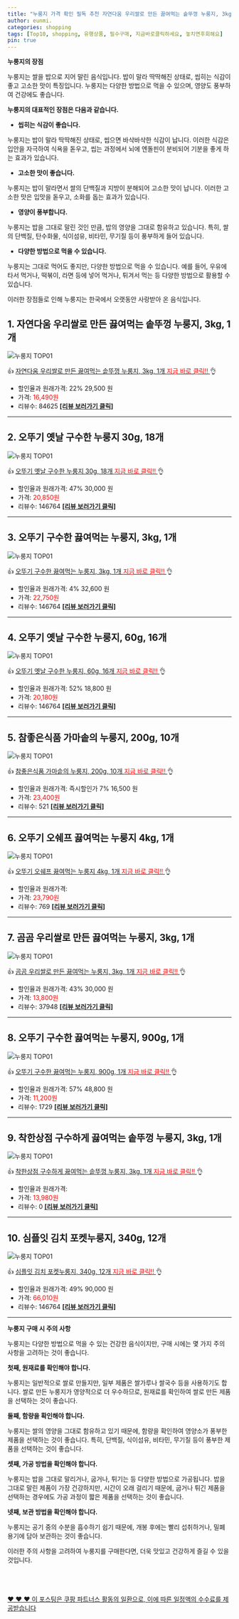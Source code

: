 ```yaml
---
title: "누룽지 가격 확인 필독 추천 자연다움 우리쌀로 만든 끓여먹는 솥뚜껑 누룽지, 3kg, 1개 비교 장점 구매가이드"
author: eunmi.
categories: shopping
tags: [Top10, shopping, 유행상품, 필수구매, 지금바로클릭하세요, 놓치면후회해요]
pin: true
---
```

**누룽지의 장점**

누룽지는 쌀을 밥으로 지어 말린 음식입니다. 밥이 말라 딱딱해진 상태로, 씹히는 식감이 좋고 고소한 맛이 특징입니다. 누룽지는 다양한 방법으로 먹을 수 있으며, 영양도 풍부하여 건강에도 좋습니다.

**누룽지의 대표적인 장점은 다음과 같습니다.**

* **씹히는 식감이 좋습니다.**

누룽지는 밥이 말라 딱딱해진 상태로, 씹으면 바삭바삭한 식감이 납니다. 이러한 식감은 입안을 자극하여 식욕을 돋우고, 씹는 과정에서 뇌에 엔돌핀이 분비되어 기분을 좋게 하는 효과가 있습니다.

* **고소한 맛이 좋습니다.**

누룽지는 밥이 말라면서 쌀의 단백질과 지방이 분해되어 고소한 맛이 납니다. 이러한 고소한 맛은 입맛을 돋우고, 소화를 돕는 효과가 있습니다.

* **영양이 풍부합니다.**

누룽지는 밥을 그대로 말린 것인 만큼, 밥의 영양을 그대로 함유하고 있습니다. 특히, 쌀의 단백질, 탄수화물, 식이섬유, 비타민, 무기질 등이 풍부하게 들어 있습니다.

* **다양한 방법으로 먹을 수 있습니다.**

누룽지는 그대로 먹어도 좋지만, 다양한 방법으로 먹을 수 있습니다. 예를 들어, 우유에 타서 먹거나, 떡볶이, 라면 등에 넣어 먹거나, 튀겨서 먹는 등 다양한 방법으로 활용할 수 있습니다.

이러한 장점들로 인해 누룽지는 한국에서 오랫동안 사랑받아 온 음식입니다.

   

## 1. 자연다움 우리쌀로 만든 끓여먹는 솥뚜껑 누룽지, 3kg, 1개

![누룽지 TOP01](https://thumbnail8.coupangcdn.com/thumbnails/remote/230x230ex/image/retail/images/6235579060027063-266f60d0-c9a5-43ca-a3fd-5357a4ebeb10.jpg)


👍 [자연다움 우리쌀로 만든 끓여먹는 솥뚜껑 누룽지, 3kg, 1개 <font color=red> 지금 바로 클릭!! </font> ](https://link.coupang.com/re/AFFSDP?lptag=AF3617701&subid=GithubCoopas&pageKey=6113396742&traceid=V0-153&itemId=11536781747&vendorItemId=78811840009) 👌 


- 할인율과 원래가격: 22%  29,500   원
- 가격: <span style='color:red'>16,490원</span>
- 리뷰수: 84625  [**[리뷰 보러가기 클릭]**](https://link.coupang.com/re/AFFSDP?lptag=AF3617701&subid=GithubCoopas&pageKey=6113396742&traceid=V0-153&itemId=11536781747&vendorItemId=78811840009)

---


   

## 2. 오뚜기 옛날 구수한 누룽지 30g, 18개

![누룽지 TOP01](https://thumbnail8.coupangcdn.com/thumbnails/remote/230x230ex/image/retail/images/3820016895341284-bb863283-04a9-4954-92c9-d8a96d8b57f3.jpg)


👍 [오뚜기 옛날 구수한 누룽지 30g, 18개 <font color=red> 지금 바로 클릭!! </font> ](https://link.coupang.com/re/AFFSDP?lptag=AF3617701&subid=GithubCoopas&pageKey=6216708626&traceid=V0-153&itemId=12294321014&vendorItemId=3093531481) 👌 


- 할인율과 원래가격: 47%  30,000   원
- 가격: <span style='color:red'>20,850원</span>
- 리뷰수: 146764  [**[리뷰 보러가기 클릭]**](https://link.coupang.com/re/AFFSDP?lptag=AF3617701&subid=GithubCoopas&pageKey=6216708626&traceid=V0-153&itemId=12294321014&vendorItemId=3093531481)

---


   

## 3. 오뚜기 구수한 끓여먹는 누룽지, 3kg, 1개

![누룽지 TOP01](https://thumbnail6.coupangcdn.com/thumbnails/remote/230x230ex/image/vendor_inventory/b9f6/5be806b866f589033225190991006803ac8a8d78caa6214408c3dd8d8606.jpg)


👍 [오뚜기 구수한 끓여먹는 누룽지, 3kg, 1개 <font color=red> 지금 바로 클릭!! </font> ](https://link.coupang.com/re/AFFSDP?lptag=AF3617701&subid=GithubCoopas&pageKey=7235552471&traceid=V0-153&itemId=3961654615&vendorItemId=75362353693) 👌 


- 할인율과 원래가격: 4%  32,600   원
- 가격: <span style='color:red'>22,750원</span>
- 리뷰수: 146764  [**[리뷰 보러가기 클릭]**](https://link.coupang.com/re/AFFSDP?lptag=AF3617701&subid=GithubCoopas&pageKey=7235552471&traceid=V0-153&itemId=3961654615&vendorItemId=75362353693)

---


   

## 4. 오뚜기 옛날 구수한 누룽지, 60g, 16개

![누룽지 TOP01](https://thumbnail7.coupangcdn.com/thumbnails/remote/230x230ex/image/retail/images/9328166299132949-3d8c5de3-4804-4374-ada0-0c3ec4509bb8.png)


👍 [오뚜기 옛날 구수한 누룽지, 60g, 16개 <font color=red> 지금 바로 클릭!! </font> ](https://link.coupang.com/re/AFFSDP?lptag=AF3617701&subid=GithubCoopas&pageKey=6216708626&traceid=V0-153&itemId=18655765528&vendorItemId=3093531476) 👌 


- 할인율과 원래가격: 52%  18,800   원
- 가격: <span style='color:red'>20,180원</span>
- 리뷰수: 146764  [**[리뷰 보러가기 클릭]**](https://link.coupang.com/re/AFFSDP?lptag=AF3617701&subid=GithubCoopas&pageKey=6216708626&traceid=V0-153&itemId=18655765528&vendorItemId=3093531476)

---


   

## 5. 참좋은식품 가마솥의 누룽지, 200g, 10개

![누룽지 TOP01](https://thumbnail6.coupangcdn.com/thumbnails/remote/230x230ex/image/retail/images/2615033879915282-abc0b36c-dc0e-47bb-bea4-b0d422b0a753.jpg)


👍 [참좋은식품 가마솥의 누룽지, 200g, 10개 <font color=red> 지금 바로 클릭!! </font> ](https://link.coupang.com/re/AFFSDP?lptag=AF3617701&subid=GithubCoopas&pageKey=6269635851&traceid=V0-153&itemId=12814302008&vendorItemId=3063175875) 👌 


- 할인율과 원래가격: 즉시할인가 7%  16,500   원
- 가격: <span style='color:red'>23,400원</span>
- 리뷰수: 521  [**[리뷰 보러가기 클릭]**](https://link.coupang.com/re/AFFSDP?lptag=AF3617701&subid=GithubCoopas&pageKey=6269635851&traceid=V0-153&itemId=12814302008&vendorItemId=3063175875)

---


   

## 6. 오뚜기 오쉐프 끓여먹는 누룽지 4kg, 1개

![누룽지 TOP01](https://thumbnail9.coupangcdn.com/thumbnails/remote/230x230ex/image/vendor_inventory/45b1/eda53fa91f532976e78ec39b3fec5485c8bb074fa1b11244b1ab5d2303ae.jpg)


👍 [오뚜기 오쉐프 끓여먹는 누룽지 4kg, 1개 <font color=red> 지금 바로 클릭!! </font> ](https://link.coupang.com/re/AFFSDP?lptag=AF3617701&subid=GithubCoopas&pageKey=5211715413&traceid=V0-153&itemId=7292319398&vendorItemId=74583625786) 👌 


- 할인율과 원래가격: 
- 가격: <span style='color:red'>23,790원</span>
- 리뷰수: 769  [**[리뷰 보러가기 클릭]**](https://link.coupang.com/re/AFFSDP?lptag=AF3617701&subid=GithubCoopas&pageKey=5211715413&traceid=V0-153&itemId=7292319398&vendorItemId=74583625786)

---


   

## 7. 곰곰 우리쌀로 만든 끓여먹는 누룽지, 3kg, 1개

![누룽지 TOP01](https://thumbnail7.coupangcdn.com/thumbnails/remote/230x230ex/image/retail/images/5152642441939873-be81d9b8-731b-4a6d-8f58-ba09cd3b284d.jpg)


👍 [곰곰 우리쌀로 만든 끓여먹는 누룽지, 3kg, 1개 <font color=red> 지금 바로 클릭!! </font> ](https://link.coupang.com/re/AFFSDP?lptag=AF3617701&subid=GithubCoopas&pageKey=7505519859&traceid=V0-153&itemId=19655570665&vendorItemId=86761469568) 👌 


- 할인율과 원래가격: 43%  30,000   원
- 가격: <span style='color:red'>13,800원</span>
- 리뷰수: 37948  [**[리뷰 보러가기 클릭]**](https://link.coupang.com/re/AFFSDP?lptag=AF3617701&subid=GithubCoopas&pageKey=7505519859&traceid=V0-153&itemId=19655570665&vendorItemId=86761469568)

---


   

## 8. 오뚜기 구수한 끓여먹는 누룽지, 900g, 1개

![누룽지 TOP01](https://thumbnail6.coupangcdn.com/thumbnails/remote/230x230ex/image/vendor_inventory/136e/ec9398f7901178b78a86a5865714264ec3cccdcf4d6d3c7a3b34991521ff.jpg)


👍 [오뚜기 구수한 끓여먹는 누룽지, 900g, 1개 <font color=red> 지금 바로 클릭!! </font> ](https://link.coupang.com/re/AFFSDP?lptag=AF3617701&subid=GithubCoopas&pageKey=7235552471&traceid=V0-153&itemId=12862045273&vendorItemId=77180046416) 👌 


- 할인율과 원래가격: 57%  48,800   원
- 가격: <span style='color:red'>11,200원</span>
- 리뷰수: 1729  [**[리뷰 보러가기 클릭]**](https://link.coupang.com/re/AFFSDP?lptag=AF3617701&subid=GithubCoopas&pageKey=7235552471&traceid=V0-153&itemId=12862045273&vendorItemId=77180046416)

---


   

## 9. 착한상점 구수하게 끓여먹는 솥뚜껑 누룽지, 3kg, 1개

![누룽지 TOP01](https://thumbnail10.coupangcdn.com/thumbnails/remote/230x230ex/image/retail/images/6235770446118565-651d9c1a-0766-4fd8-8be5-49201f841514.jpg)


👍 [착한상점 구수하게 끓여먹는 솥뚜껑 누룽지, 3kg, 1개 <font color=red> 지금 바로 클릭!! </font> ](https://link.coupang.com/re/AFFSDP?lptag=AF3617701&subid=GithubCoopas&pageKey=6258501669&traceid=V0-153&itemId=14336353473&vendorItemId=81580922529) 👌 


- 할인율과 원래가격: 
- 가격: <span style='color:red'>13,980원</span>
- 리뷰수: 0  [**[리뷰 보러가기 클릭]**](https://link.coupang.com/re/AFFSDP?lptag=AF3617701&subid=GithubCoopas&pageKey=6258501669&traceid=V0-153&itemId=14336353473&vendorItemId=81580922529)

---


   

## 10. 심플잇 김치 포켓누룽지, 340g, 12개

![누룽지 TOP01](https://thumbnail10.coupangcdn.com/thumbnails/remote/230x230ex/image/retail/images/514553557558679-89054dad-4973-48a3-b98a-e01e4c382479.png)


👍 [심플잇 김치 포켓누룽지, 340g, 12개 <font color=red> 지금 바로 클릭!! </font> ](https://link.coupang.com/re/AFFSDP?lptag=AF3617701&subid=GithubCoopas&pageKey=6308544693&traceid=V0-153&itemId=19340936112&vendorItemId=84219898124) 👌 


- 할인율과 원래가격: 49%  90,000   원
- 가격: <span style='color:red'>66,010원</span>
- 리뷰수: 146764  [**[리뷰 보러가기 클릭]**](https://link.coupang.com/re/AFFSDP?lptag=AF3617701&subid=GithubCoopas&pageKey=6308544693&traceid=V0-153&itemId=19340936112&vendorItemId=84219898124)

---
**누룽지 구매 시 주의 사항**

누룽지는 다양한 방법으로 먹을 수 있는 건강한 음식이지만, 구매 시에는 몇 가지 주의 사항을 고려하는 것이 좋습니다.

**첫째, 원재료를 확인해야 합니다.**

누룽지는 일반적으로 쌀로 만들지만, 일부 제품은 쌀가루나 쌀국수 등을 사용하기도 합니다. 쌀로 만든 누룽지가 영양적으로 더 우수하므로, 원재료를 확인하여 쌀로 만든 제품을 선택하는 것이 좋습니다.

**둘째, 함량을 확인해야 합니다.**

누룽지는 쌀의 영양을 그대로 함유하고 있기 때문에, 함량을 확인하여 영양소가 풍부한 제품을 선택하는 것이 좋습니다. 특히, 단백질, 식이섬유, 비타민, 무기질 등이 풍부한 제품을 선택하는 것이 좋습니다.

**셋째, 가공 방법을 확인해야 합니다.**

누룽지는 밥을 그대로 말리거나, 굽거나, 튀기는 등 다양한 방법으로 가공됩니다. 밥을 그대로 말린 제품이 가장 건강하지만, 시간이 오래 걸리기 때문에, 굽거나 튀긴 제품을 선택하는 경우에도 가공 과정이 짧은 제품을 선택하는 것이 좋습니다.

**넷째, 보관 방법을 확인해야 합니다.**

누룽지는 공기 중의 수분을 흡수하기 쉽기 때문에, 개봉 후에는 빨리 섭취하거나, 밀폐 용기에 담아 보관하는 것이 좋습니다.

이러한 주의 사항을 고려하여 누룽지를 구매한다면, 더욱 맛있고 건강하게 즐길 수 있을 것입니다.<br><br><br><br><br> [ ❤ ❤ ❤ 이 포스팅은 쿠팡 파트너스 활동의 일환으로, 이에 따른 일정액의 수수료를 제공받습니다](https://link.coupang.com/a/bcEFyh)